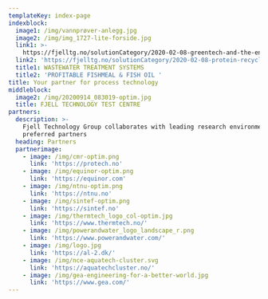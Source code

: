 ```yaml
---
templateKey: index-page
indexblock:
  image1: /img/vannprøver-anlegg.jpg
  image2: /img/img_1727-lite-forside.jpg
  link1: >-
    https://fjelltg.no/solutionCategory/2020-02-08-greentech-and-the-environment/
  link2: 'https://fjelltg.no/solutionCategory/2020-02-08-protein-recycling/'
  title1: WASTEWATER TREATMENT SYSTEMS
  title2: 'PROFITABLE FISHMEAL & FISH OIL '
title: Your partner for process technology
middleblock:
  image2: /img/20200914_083019-optim.jpg
  title: FJELL TECHNOLOGY TEST CENTRE
partners:
  description: >-
    Fjell Technology Group collaborates with leading research environments and
    preferred partners
  heading: Partners
  partnerimage:
    - image: /img/cmr-optim.png
      link: 'https://protech.no'
    - image: /img/equinor-optim.png
      link: 'https://equinor.com'
    - image: /img/ntnu-optim.png
      link: 'https://ntnu.no'
    - image: /img/sintef-optim.png
      link: 'https://sintef.no'
    - image: /img/thermtech_logo_col-optim.jpg
      link: 'https://www.thermtech.no/'
    - image: /img/powerandwater_logo_landscape_r.png
      link: 'https://www.powerandwater.com/'
    - image: /img/logo.jpg
      link: 'https://al-2.dk/'
    - image: /img/nce-aquatech-cluster.svg
      link: 'https://aquatechcluster.no/'
    - image: /img/gea-engineering-for-a-better-world.jpg
      link: 'https://www.gea.com/'
---
```


